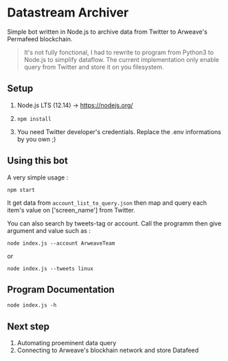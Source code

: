 # Datastream Archiver

Simple bot written in Node.js to archive data from Twitter to Arweave's Permafeed blockchain.

> It's not fully fonctional, I had to rewrite to program from Python3 to Node.js to simplify dataflow. The current implementation only enable query from Twitter and store it on you filesystem.

## Setup

1. Node.js LTS (12.14) -> https://nodejs.org/

2. `npm install`

3. You need Twitter developer's credentials. Replace the .env informations by you own ;)

## Using this bot

A very simple usage :

    npm start

It get data from `account_list_to_query.json` then map and query each item's value on ['screen_name'] from Twitter.

You can also search by tweets-tag or account. Call the programm then give argument and value such as : 

    node index.js --account ArweaveTeam

or

    node index.js --tweets linux

## Program Documentation

    node index.js -h

## Next step

1. Automating proeminent data query 
2. Connecting to Arweave's blockhain network and store Datafeed

